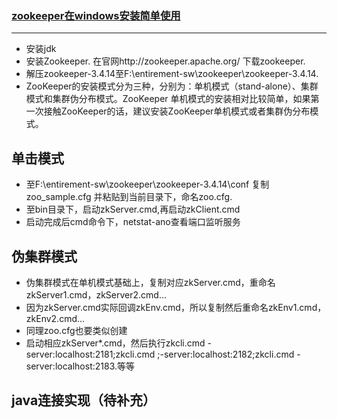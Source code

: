 ### [zookeeper在windows安装简单使用](https://blog.csdn.net/qiunian144084/article/details/79192819)
----------
* 安装jdk
* 安装Zookeeper. 在官网http://zookeeper.apache.org/ 下载zookeeper.
* 解压zookeeper-3.4.14至F:\entirement-sw\zookeeper\zookeeper-3.4.14\.
* ZooKeeper的安装模式分为三种，分别为：单机模式（stand-alone）、集群模式和集群伪分布模式。ZooKeeper 
单机模式的安装相对比较简单，如果第一次接触ZooKeeper的话，建议安装ZooKeeper单机模式或者集群伪分布模式。

单击模式
------------
* 至F:\entirement-sw\zookeeper\zookeeper-3.4.14\conf 复制 zoo_sample.cfg 并粘贴到当前目录下，命名zoo.cfg.
* 至bin目录下，启动zkServer.cmd,再启动zkClient.cmd
* 启动完成后cmd命令下，netstat-ano查看端口监听服务

伪集群模式
------------
* 伪集群模式在单机模式基础上，复制对应zkServer.cmd，重命名zkServer1.cmd，zkServer2.cmd...
 * 因为zkServer.cmd实际回调zkEnv.cmd，所以复制然后重命名zkEnv1.cmd，zkEnv2.cmd...
 * 同理zoo.cfg也要类似创建
* 启动相应zkServer*.cmd，然后执行zkcli.cmd -server:localhost:2181;zkcli.cmd ;-server:localhost:2182;zkcli.cmd -server:localhost:2183.等等

java连接实现（待补充）
-----------
